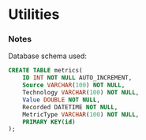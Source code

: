 # Utilities

### Notes

Database schema used:

```sql
CREATE TABLE metrics(
    ID INT NOT NULL AUTO_INCREMENT,
    Source VARCHAR(100) NOT NULL,
    Technology VARCHAR(100) NOT NULL,
    Value DOUBLE NOT NULL,
    Recorded DATETIME NOT NULL,
    MetricType VARCHAR(100) NOT NULL,
    PRIMARY KEY(id)
);
```
